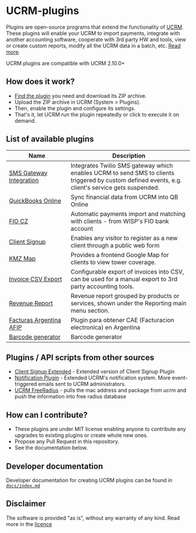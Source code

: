 # UCRM-plugins

Plugins are open-source programs that extend the functionality of [UCRM](https://ucrm.ubnt.com/). 
These plugins will enable your UCRM to import payments, integrate with another accounting software, cooperate with 3rd party HW and tools, view or create custom reports, modify all the UCRM data in a batch, etc. [Read more](https://help.ubnt.com/hc/en-us/articles/360002433113-UCRM-Plugins).

UCRM plugins are compatible with UCRM 2.10.0+

## How does it work?
* [Find the plugin](https://github.com/Ubiquiti-App/UCRM-plugins/tree/master/plugins) you need and download its ZIP archive.
* Upload the ZIP archive in UCRM (System > Plugins).
* Then, enable the plugin and configure its settings.
* That's it, let UCRM run the plugin repeatedly or click to execute it on demand.

## List of available plugins
| Name                                                                                                                          | Description                                                                                                                                     |
|-------------------------------------------------------------------------------------------------------------------------------|-------------------------------------------------------------------------------------------------------------------------------------------------|
| [SMS Gateway Integration](https://github.com/Ubiquiti-App/UCRM-plugins/tree/master/plugins/sms-twilio)                        | Integrates Twilio SMS gateway which enables UCRM to send SMS to clients triggered by custom defined events, e.g. client's service gets suspended. |
| [QuickBooks&nbsp;Online](https://github.com/Ubiquiti-App/UCRM-plugins/tree/master/plugins/quickbooks-online)                  | Sync financial data from UCRM into QB Online                                                                                                    |
| [FIO CZ](https://github.com/Ubiquiti-App/UCRM-plugins/tree/master/plugins/fio_cz)                                             | Automatic payments import and matching with clients - from WISP's FIO bank account                                                              |
| [Client&nbsp;Signup](https://github.com/Ubiquiti-App/UCRM-plugins/tree/master/plugins/ucrm-client-signup)                     | Enables any visitor to register as a new client through a public web form                                                                       |
| [KMZ Map](https://github.com/Ubiquiti-App/UCRM-plugins/tree/master/plugins/kmz-map)                                           | Provides a frontend Google Map for clients to view tower coverage.                                                                              |
| [Invoice CSV Export](https://github.com/Ubiquiti-App/UCRM-plugins/tree/master/plugins/invoice-csv-export)                     | Configurable export of invoices into CSV, can be used for a manual export to 3rd party accounting tools.                                        |
| [Revenue Report](https://github.com/Ubiquiti-App/UCRM-plugins/tree/master/plugins/revenue-report)                             | Revenue report grouped by products or services, shown under the Reporting main menu section.                                                    |
| [Facturas Argentina AFIP](https://github.com/Ubiquiti-App/UCRM-plugins/tree/master/plugins/argentina-afip-invoices)           | Plugin para obtener CAE (Facturacion electronica) en Argentina                                                                                  |
| [Barcode generator](https://github.com/Ubiquiti-App/UCRM-plugins/tree/master/plugins/barcode-generator)                       | Barcode generator                                                                                                                               |

## Plugins / API scripts from other sources
* [Client&nbsp;Signup Extended](https://www.charuwts.com/plugins/ucrm-signup) - Extended version of Client Signup Plugin
* [Notification Plugin](https://community.ubnt.com/t5/UCRM-Plugins/Notification-Plugin/td-p/2541572) - Extended UCRM's notification system. More event-triggered emails sent to UCRM administrators.  
* [UCRM FreeRadius](https://github.com/jhooper94/ucrm-freeradius-auth) - pulls the mac address and package from ucrm and push the information into free radius database

## How can I contribute?
* These plugins are under MIT license enabling anyone to contribute any upgrades to existing plugins or create whole new ones.
* Propose any Pull Request in this repository.
* See the documentation below.

## Developer documentation
Developer documentation for creating UCRM plugins can be found in [`docs/index.md`](docs/index.md)

## Disclaimer 
The software is provided "as is", without any warranty of any kind. Read more in the [licence](https://github.com/Ubiquiti-App/UCRM-plugins/blob/master/LICENSE)
